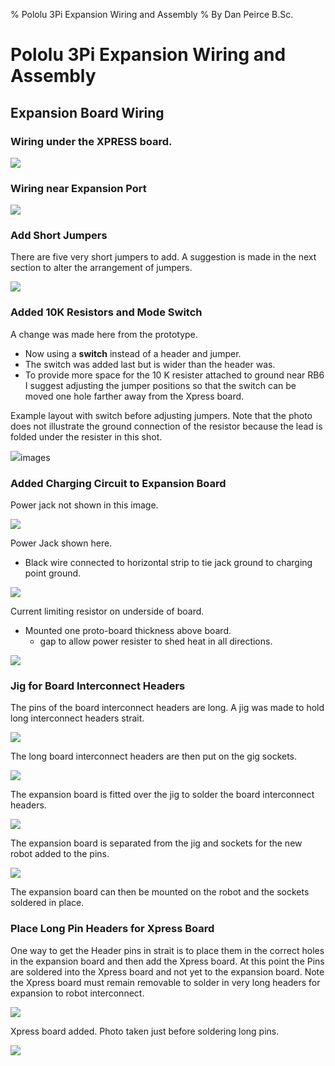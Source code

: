 % Pololu 3Pi Expansion Wiring and Assembly
% By Dan Peirce B.Sc.

<!---
use 
pandoc -s --toc -t html5 -c ../../pandocbd.css wiring.pandoc.md -o wiring.html

pandoc -s --toc -t gfm wiring.pandoc.md -o wiring.md
-->


# Pololu 3Pi Expansion Wiring and Assembly

## Expansion Board Wiring

### Wiring under the XPRESS board.

![](images/underboard-wire.jpg)

### Wiring near Expansion Port

![](images/expansion-port-wire.jpg)

### Add Short Jumpers

There are five very short jumpers to add. 
A suggestion is made in the next section to alter the arrangement of jumpers.

![](images/short-jumpers.jpg)

### Added 10K Resistors and Mode Switch

A change was made here from the prototype. 

* Now using a **switch** instead of a header and jumper.
* The switch was added last but is wider than the header was.
* To provide more space for the 10 K resister attached to ground 
  near RB6 I suggest adjusting the jumper positions so that the switch 
  can be moved one hole farther away from the Xpress board.

Example layout with switch before adjusting jumpers. Note that the photo does not illustrate the ground connection 
of the resistor because the lead is folded under the resister in this shot.

![](images/mode-switch-review.jpg)images

### Added Charging Circuit to Expansion Board

Power jack not shown in this image.

![](images/expansion-before-headers.jpg)

Power Jack shown here.

* Black wire connected to horizontal strip to tie jack ground to charging point ground.

![](images/power-jack.jpg)

Current limiting resistor on underside of board.

* Mounted one proto-board thickness above board.
    * gap to allow power resister to shed heat in all directions.

![](images/resistor-75ohm.jpg)

### Jig for Board Interconnect Headers

The pins of the board interconnect headers are long. A jig was made to hold long interconnect headers strait.

![](images/jig-sockets.jpg)

The long board interconnect headers are then put on the gig sockets.

![](images/expansion-headers-long-for-socket.jpg)

The expansion board is fitted over the jig to solder the board interconnect headers.

![](images/expansion-over-jig.jpg)

The expansion board is separated from the jig and sockets for the new robot added to the pins.

![](images/prepare-socket-mount.jpg)

The expansion board can then be mounted on the robot and the sockets soldered in place.

### Place Long Pin Headers for Xpress Board

One way to get the Header pins in strait is to place them in the correct holes in the expansion board and then add the Xpress board.
At this point the Pins are soldered into the Xpress board and not yet to the expansion board. Note the Xpress board must remain removable to solder in 
very long headers for expansion to robot interconnect.

![](images/long-pin-headers-placed.jpg)

Xpress board added. Photo taken just before soldering long pins.

![](images/align-Xpress-pins.jpg)
